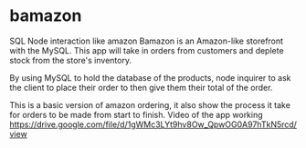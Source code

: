 # bamazon
SQL Node interaction like amazon 
Bamazon is an Amazon-like storefront with the MySQL. This app will take in orders from customers and deplete stock from the store's inventory.

By using MySQL to hold the database of the products, node inquirer to ask the client to place their order to then give them their total of the order.

This is a basic version of amazon ordering, it also show the process it take for orders to be made from start to finish. 
Video of the app working https://drive.google.com/file/d/1gWMc3LYt9hv8Ow_QpwOG0A97hTkN5rcd/view